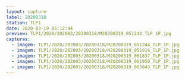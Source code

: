 ```yaml
---
layout: capture
label: 20200318
station: TLP1
date: 2020-03-19 05:12:44
preview: TLP1/2020/202003/20200318/M20200319_051244_TLP_1P.jpg
capturas:
  - imagem: TLP1/2020/202003/20200318/M20200319_051244_TLP_1P.jpg
  - imagem: TLP1/2020/202003/20200318/M20200319_051916_TLP_1P.jpg
  - imagem: TLP1/2020/202003/20200318/M20200319_061837_TLP_1P.jpg
  - imagem: TLP1/2020/202003/20200318/M20200319_061950_TLP_1P.jpg
  - imagem: TLP1/2020/202003/20200318/M20200319_065843_TLP_1P.jpg
---
```

